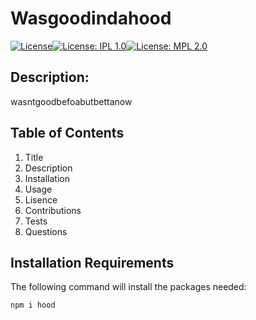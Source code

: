 # Wasgoodindahood

  [![License](https://img.shields.io/badge/License-Apache%202.0-blue.svg)](https://opensource.org/licenses/Apache-2.0)[![License: IPL 1.0](https://img.shields.io/badge/License-IPL%201.0-blue.svg)](https://opensource.org/licenses/IPL-1.0)[![License: MPL 2.0](https://img.shields.io/badge/License-MPL%202.0-brightgreen.svg)](https://opensource.org/licenses/MPL-2.0)

  ## Description:
  wasntgoodbefoabutbettanow
  
  ## Table of Contents
  1. Title
  2. Description
  3. Installation
  4. Usage
  5. Lisence
  6. Contributions
  7. Tests
  8. Questions

  ## Installation Requirements
  The following command will install the packages needed:

    npm i hood
  
  
  